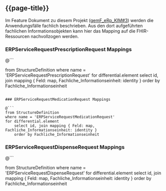 ## {{page-title}}

Im Feature Dokument zu diesem Projekt ([gemF_eRp_KIM#3](https://fachportal.gematik.de/schnelleinstieg/downloadcenter/vorabveroeffentlichungen#c7685)) werden die Anwendungsfälle fachlich beschrieben. Aus den dort aufgeführten fachlichen Informationsobjekten kann hier das Mapping auf die FHIR-Ressourcen nachvollzogen werden.

### ERPServiceRequestPrescriptionRequest Mappings

@```

from StructureDefinition
where name = 'ERPServiceRequestPrescriptionRequest'
for differential.element
    select id, join mapping { Feld: map, Fachliche_Informationseinheit: identity }
    order by Fachliche_Informationseinheit

```

### ERPServiceRequestMedicationRequest Mappings

@```
from StructureDefinition
where name = 'ERPServiceRequestMedicationRequest'
for differential.element
    select id, join mapping { Feld: map, Fachliche_Informationseinheit: identity }
    order by Fachliche_Informationseinheit

```

### ERPServiceRequestDispenseRequest Mappings

@```

from StructureDefinition
where name = 'ERPServiceRequestDispenseRequest'
for differential.element
    select id, join mapping { Feld: map, Fachliche_Informationseinheit: identity }
    order by Fachliche_Informationseinheit

```
